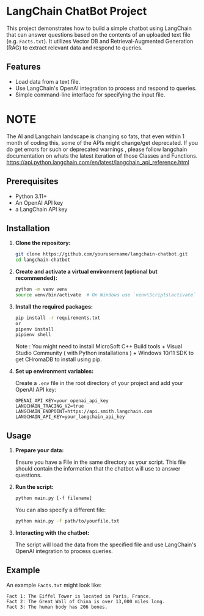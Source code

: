 # LangChain ChatBot Project

This project demonstrates how to build a simple chatbot using LangChain that can answer questions based on the contents of an uploaded text file (e.g. `Facts.txt`). It utilizes Vector DB and Retrieval-Augmented Generation (RAG) to extract relevant data and respond to queries.

## Features

- Load data from a text file.
- Use LangChain's OpenAI integration to process and respond to queries.
- Simple command-line interface for specifying the input file.

# NOTE

The AI and Langchain landscape is changing so fats, that even within 1 month of coding this, some of the APIs might change/get deprecated.
If you do get errors for such or deprecated warnings , please follow langchain documentation on whats the latest iteration of those Classes and Functions.
https://api.python.langchain.com/en/latest/langchain_api_reference.html

## Prerequisites

- Python 3.11+
- An OpenAI API key
- a LangChain API key

## Installation

1. **Clone the repository:**

    ```bash
    git clone https://github.com/yourusername/langchain-chatbot.git
    cd langchain-chatbot
    ```

2. **Create and activate a virtual environment (optional but recommended):**

    ```bash
    python -m venv venv
    source venv/bin/activate  # On Windows use `venv\Scripts\activate`
    ```

3. **Install the required packages:**

    ```bash
    pip install -r requirements.txt
    or
    pipenv install
    pipienv shell
    ```
    Note : You might need to install MicroSoft C++ Build tools + Visual Studio Community ( with Python installations ) + Windows 10/11 SDK to get CHromaDB to install using pip.
4. **Set up environment variables:**

    Create a `.env` file in the root directory of your project and add your OpenAI API key:

    ```plaintext
    OPENAI_API_KEY=your_openai_api_key
    LANGCHAIN_TRACING_V2=true
    LANGCHAIN_ENDPOINT=https://api.smith.langchain.com
    LANGCHAIN_API_KEY=your_langchain_api_key
    ```

## Usage

1. **Prepare your data:**

    Ensure you have a File in the same directory as your script. This file should contain the information that the chatbot will use to answer questions.
    
2. **Run the script:**

    ```bash
    python main.py [-f filename]
    ```

    You can also specify a different file:

    ```bash
    python main.py -f path/to/yourfile.txt
    ```

3. **Interacting with the chatbot:**

    The script will load the data from the specified file and use LangChain's OpenAI integration to process queries.

## Example

An example `Facts.txt` might look like:

```plaintext
Fact 1: The Eiffel Tower is located in Paris, France.
Fact 2: The Great Wall of China is over 13,000 miles long.
Fact 3: The human body has 206 bones.